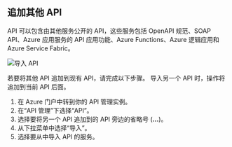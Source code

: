 ## <a name="append-other-apis"></a>追加其他 API

API 可以包含由其他服务公开的 API，这些服务包括 OpenAPI 规范、SOAP API、Azure 应用服务的 API 应用功能、Azure Functions、Azure 逻辑应用和 Azure Service Fabric。

![导入 API](./media/api-management-append-apis/import.png)

若要将其他 API 追加到现有 API，请完成以下步骤。 导入另一个 API 时，操作将追加到当前 API 后面。

1. 在 Azure 门户中转到你的 API 管理实例。
2. 在“API 管理”下选择“API”。
3. 选择要将另一个 API 追加到的 API 旁边的省略号 (**...**)。
4. 从下拉菜单中选择“导入”。
5. 选择要从中导入 API 的服务。


